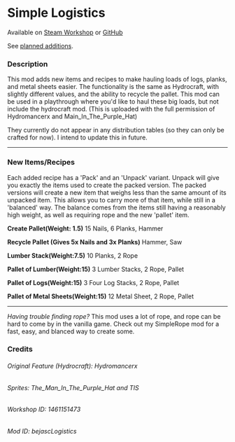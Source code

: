 # Simple Logistics

Available on [Steam Workshop](https://steamcommunity.com/sharedfiles/filedetails/?id=1461151473) or [GitHub](https://github.com/Bejasc/Zomboid.SimpleLogistics/releases/latest)

See [planned additions](https://github.com/Bejasc/Zomboid.SimpleLogistics/projects).

### Description

This mod adds new items and recipes to make hauling loads of logs, planks, and metal sheets easier.
The functionality is the same as Hydrocraft, with slightly different values, and the ability to recycle the pallet.
This mod can be used in a playthrough where you'd like to haul these big loads, but not include the hydrocraft mod.
(This is uploaded with the full permission of Hydromancerx and Main_In_The_Purple_Hat)

They currently do not appear in any distribution tables (so they can only be crafted for now).
I intend to update this in future.

---

### New Items/Recipes
Each added recipe has a 'Pack' and an 'Unpack' variant. Unpack will give you exactly the items used to create the packed version.
The packed versions will create a new item that weighs less than the same amount of its unpacked item.
This allows you to carry more of that item, while still in a 'balanced' way.
The balance comes from the items still having a reasonably high weight, as well as requiring rope and the new 'pallet' item.

**Create Pallet(Weight: 1.5)**
15 Nails, 6 Planks, Hammer

**Recycle Pallet (Gives 5x Nails and 3x Planks)**
Hammer, Saw

**Lumber Stack(Weight:7.5)**
10 Planks, 2 Rope

**Pallet of Lumber(Weight:15)**
3 Lumber Stacks, 2 Rope, Pallet

**Pallet of Logs(Weight:15)**
3 Four Log Stacks, 2 Rope, Pallet

**Pallet of Metal Sheets(Weight:15)**
12 Metal Sheet, 2 Rope, Pallet

---

*Having trouble finding rope?*
This mod uses a lot of rope, and rope can be hard to come by in the vanilla game.
Check out my SimpleRope mod for a fast, easy, and blanced way to create some.

### Credits
###### Original Feature (Hydrocraft): Hydromancerx
###### Sprites: The_Man_In_The_Purple_Hat and TIS

###### Workshop ID: 1461151473
###### Mod ID: bejascLogistics
